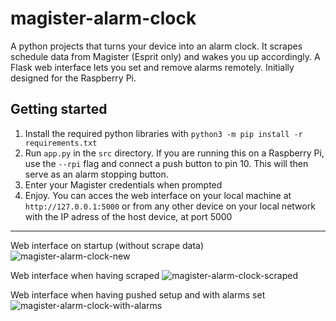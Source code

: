 # magister-alarm-clock
A python projects that turns your device into an alarm clock. It scrapes schedule data from Magister (Esprit only) and wakes you up accordingly. A Flask web interface lets you set and remove alarms remotely. Initially designed for the Raspberry Pi.

## Getting started
1. Install the required python libraries with `python3 -m pip install -r requirements.txt`
2. Run `app.py` in the `src` directory. If you are running this on a Raspberry Pi, use the `--rpi` flag and connect a push button to pin 10. This will then serve as an alarm stopping button.
3. Enter your Magister credentials when prompted
4. Enjoy. You can acces the web interface on your local machine at `http://127.0.0.1:5000` or from any other device on your local network with the IP adress of the host device, at port 5000

---
Web interface on startup (without scrape data)
![magister-alarm-clock-new](https://user-images.githubusercontent.com/60112845/178141688-a6ebcf37-ae5d-46ab-bfa7-d0071f16c468.png)

Web interface when having scraped
![magister-alarm-clock-scraped](https://user-images.githubusercontent.com/60112845/178141707-6552fa59-4daa-43bd-ae5b-05a3c9d2f558.png)

Web interface when having pushed setup and with alarms set
![magister-alarm-clock-with-alarms](https://user-images.githubusercontent.com/60112845/178141717-582f5e00-1447-4c51-b7e4-e964e1c6b4ad.png)
